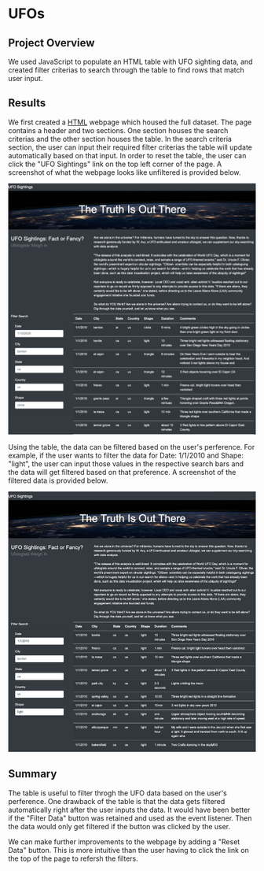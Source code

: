 # UFOs

## Project Overview
We used JavaScript to populate an HTML table with UFO sighting data, and created filter criterias to search through the table to find rows that match user input.

## Results
We first created a [HTML](https://github.com/shahkibria/UFOs_Sightings-JavaScript/blob/main/index.html) webpage which housed the full dataset. The page contains a header and two sections. One section houses the search criterias and the other section houses the table. In the search criteria section, the user can input their required filter criterias the table will update automatically based on that input. In order to reset the table, the user can click the "UFO Sightings" link on the top left corner of the page. A screenshot of what the webpage looks like unfiltered is provided below. 

![](https://github.com/shahkibria/UFOs_Sightings-JavaScript/blob/main/Screenshots/HTML%20-%20Unfiltered.png)

Using the table, the data can be filtered based on the user's perference. For example, if the user wants to filter the data for Date: 1/1/2010 and Shape: "light", the user can input those values in the respective search bars and the data will get filtered based on that preference. A screenshot of the filtered data is provided below. 

![](https://github.com/shahkibria/UFOs_Sightings-JavaScript/blob/main/Screenshots/HTML%20-%20Filtered.png)

## Summary
The table is useful to filter throgh the UFO data based on the user's perference. One drawback of the table is that the data gets filtered automatically right after the user inputs the data. It would have been better if the "Filter Data" button was retained and used as the event listener. Then the data would only get filtered if the button was clicked by the user. 

We can make further improvements to the webpage by adding a "Reset Data" button. This is more intuitive than the user having to click the link on the top of the page to refersh the filters. 
